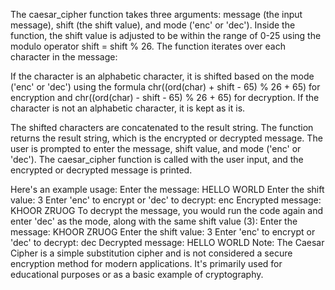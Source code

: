 The caesar_cipher function takes three arguments: message (the input message), shift (the shift value), and mode ('enc' or 'dec').
Inside the function, the shift value is adjusted to be within the range of 0-25 using the modulo operator shift = shift % 26.
The function iterates over each character in the message:

If the character is an alphabetic character, it is shifted based on the mode ('enc' or 'dec') using the formula chr((ord(char) + shift - 65) % 26 + 65) for encryption and chr((ord(char) - shift - 65) % 26 + 65) for decryption.
If the character is not an alphabetic character, it is kept as it is.


The shifted characters are concatenated to the result string.
The function returns the result string, which is the encrypted or decrypted message.
The user is prompted to enter the message, shift value, and mode ('enc' or 'dec').
The caesar_cipher function is called with the user input, and the encrypted or decrypted message is printed.

Here's an example usage:
Enter the message: HELLO WORLD
Enter the shift value: 3
Enter 'enc' to encrypt or 'dec' to decrypt: enc
Encrypted message: KHOOR ZRUOG
To decrypt the message, you would run the code again and enter 'dec' as the mode, along with the same shift value (3):
Enter the message: KHOOR ZRUOG
Enter the shift value: 3
Enter 'enc' to encrypt or 'dec' to decrypt: dec
Decrypted message: HELLO WORLD
Note: The Caesar Cipher is a simple substitution cipher and is not considered a secure encryption method for modern applications. It's primarily used for educational purposes or as a basic example of cryptography.
